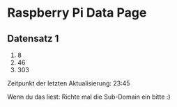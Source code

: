
# Raspberry Pi Data Page
## Datensatz 1
1. 8
2. 46
3. 303

Zeitpunkt der letzten Aktualisierung: 23:45

Wenn du das liest: Richte mal die Sub-Domain ein bitte :)
    
